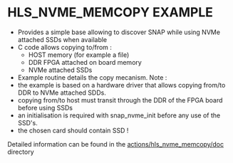 # HLS_NVME_MEMCOPY EXAMPLE

* Provides a simple base allowing to discover SNAP while using NVMe attached SSDs when available
* C code allows copying to/from :
  * HOST memory (for example a file)
  * DDR FPGA attached on board memory
  * NVMe attached SSDs
* Example routine details the copy mecanism.
Note :
* the example is based on a hardware driver that allows copying from/to DDR to NVMe attached SDDs.
* copying from/to host must transit through the DDR of the FPGA board before using SSDs
* an initialisation is required with snap_nvme_init before any use of the SSD's.
* the chosen card should contain SSD !

Detailed information can be found in the [actions/hls_nvme_memcopy/doc](./doc) directory
